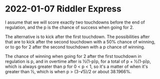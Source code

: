 2022-01-07 Riddler Express
==========================
I assume that we will score exactly two touchdowns before the end of
regulation, and the p is the chance of success when going for 2.

The alternative is to kick after the first touchdown.  The possibilities
after that are to kick after the second touchdown with a 50% chance of
winning, or to go for 2 after the second touchdown with a p chance of
winning.

The chance of winning when going for 2 after the first touchdown in
regulation is p, and in overtime after is ½(1-p)p, for a total of
p + ½(1-p)p, which is always greater than p for 0 < p < 1, so it's a
matter of when it's greater than ½, which is when p > (3-√5)/2 or about
38.1966%.

